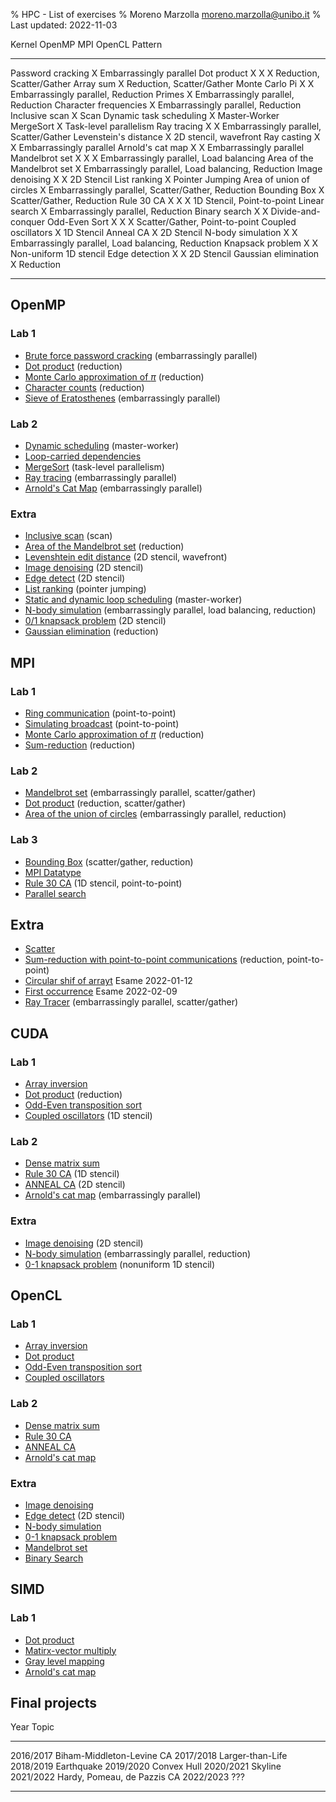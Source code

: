 % HPC - List of exercises
% Moreno Marzolla <moreno.marzolla@unibo.it>
% Last updated: 2022-11-03


Kernel                           OpenMP   MPI   OpenCL  Pattern
------------------------------ --------- ----- -------- --------------------------
Password cracking                X                      Embarrassingly parallel
Dot product                      X         X     X      Reduction, Scatter/Gather
Array sum                                  X            Reduction, Scatter/Gather
Monte Carlo Pi                   X         X            Embarrassingly parallel, Reduction
Primes                           X                      Embarrassingly parallel, Reduction
Character frequencies            X                      Embarrassingly parallel, Reduction
Inclusive scan                   X                      Scan
Dynamic task scheduling          X                      Master-Worker
MergeSort                        X                      Task-level parallelism
Ray tracing                      X         X            Embarrassingly parallel, Scatter/Gather
Levenstein's distance            X                      2D stencil, wavefront
Ray casting                      X               X      Embarrassingly parallel
Arnold's cat map                 X               X      Embarrassingly parallel
Mandelbrot set                   X         X     X      Embarrassingly parallel, Load balancing
Area of the Mandelbrot set       X                      Embarrassingly parallel, Load balancing, Reduction
Image denoising                  X               X      2D Stencil
List ranking                     X                      Pointer Jumping
Area of union of circles                   X            Embarrassingly parallel, Scatter/Gather, Reduction
Bounding Box                               X            Scatter/Gather, Reduction
Rule 30 CA                       X         X     X      1D Stencil, Point-to-point
Linear search                              X            Embarrassingly parallel, Reduction
Binary search                    X               X      Divide-and-conquer
Odd-Even Sort                    X         X     X      Scatter/Gather, Point-to-point
Coupled oscillators                              X      1D Stencil
Anneal CA                                        X      2D Stencil
N-body simulation                X               X      Embarrassingly parallel, Load balancing, Reduction
Knapsack problem                 X               X      Non-uniform 1D stencil
Edge detection                   X               X      2D Stencil
Gaussian elimination             X                      Reduction
------------------------------ --------- ----- -------- --------------------------

## OpenMP

### Lab 1

- [Brute force password cracking](omp-brute-force.html) (embarrassingly parallel)
- [Dot product](omp-dot.html) (reduction)
- [Monte Carlo approximation of $\pi$](omp-pi.html) (reduction)
- [Character counts](omp-letters.html) (reduction)
- [Sieve of Eratosthenes](omp-sieve.html) (embarrassingly parallel)

### Lab 2

- [Dynamic scheduling](omp-dynamic.html) (master-worker)
- [Loop-carried dependencies](omp-loop.html)
- [MergeSort](omp-mergesort.html) (task-level parallelism)
- [Ray tracing](omp-c-ray.html) (embarrassingly parallel)
- [Arnold's Cat Map](omp-cat-map.html) (embarrassingly parallel)

### Extra

- [Inclusive scan](omp-inclusive-scan.html) (scan)
- [Area of the Mandelbrot set](omp-mandelbrot-area.html) (reduction)
- [Levenshtein edit distance](omp-levenshtein.html) (2D stencil, wavefront)
- [Image denoising](omp-denoise.html) (2D stencil)
- [Edge detect](omp-edge-detect.html) (2D stencil)
- [List ranking](omp-list-ranking.html) (pointer jumping)
- [Static and dynamic loop scheduling](omp-schedule.html) (master-worker)
- [N-body simulation](omp-nbody.html) (embarrassingly parallel, load balancing, reduction)
- [0/1 knapsack problem](omp-knapsack.html) (2D stencil)
- [Gaussian elimination](omp-gaussian-elimination.html) (reduction)

## MPI

### Lab 1

- [Ring communication](mpi-ring.html) (point-to-point)
- [Simulating broadcast](mpi-my-bcast.html) (point-to-point)
- [Monte Carlo approximation of $\pi$](mpi-pi.html) (reduction)
- [Sum-reduction](mpi-sum.html) (reduction)

### Lab 2

- [Mandelbrot set](mpi-mandelbrot.html) (embarrassingly parallel, scatter/gather)
- [Dot product](mpi-dot.html) (reduction, scatter/gather)
- [Area of the union of circles](mpi-circles.html) (embarrassingly parallel, reduction)

### Lab 3

- [Bounding Box](mpi-bbox.html) (scatter/gather, reduction)
- [MPI Datatype](mpi-send-col.html)
- [Rule 30 CA](mpi-rule30.html) (1D stencil, point-to-point)
- [Parallel search](mpi-lookup.html)

## Extra

- [Scatter](mpi-my-scatter.html)
- [Sum-reduction with point-to-point communications](mpi-sum.html) (reduction, point-to-point)
- [Circular shif of arrayt](mpi-rotate-right.html) Esame 2022-01-12
- [First occurrence](mpi-first-pos.html) Esame 2022-02-09
- [Ray Tracer](mpi-c-ray.html) (embarrassingly parallel, scatter/gather)

## CUDA

### Lab 1

- [Array inversion](cuda-reverse.html)
- [Dot product](cuda-dot.html) (reduction)
- [Odd-Even transposition sort](cuda-odd-even.html)
- [Coupled oscillators](cuda-coupled-oscillators.html) (1D stencil)

### Lab 2

- [Dense matrix sum](cuda-matsum.html)
- [Rule 30 CA](cuda-rule30.html) (1D stencil)
- [ANNEAL CA](cuda-anneal.html) (2D stencil)
- [Arnold's cat map](cuda-cat-map.html) (embarrassingly parallel)

### Extra

- [Image denoising](cuda-denoise.html) (2D stencil)
- [N-body simulation](cuda-nbody.html) (embarrassingly parallel, reduction)
- [0-1 knapsack problem](cuda-knapsack.html) (nonuniform 1D stencil)

## OpenCL

### Lab 1

- [Array inversion](opencl-reverse.html)
- [Dot product](opencl-dot.html)
- [Odd-Even transposition sort](opencl-odd-even.html)
- [Coupled oscillators](opencl-coupled-oscillators.html)

### Lab 2

- [Dense matrix sum](opencl-matsum.html)
- [Rule 30 CA](opencl-rule30.html)
- [ANNEAL CA](opencl-anneal.html)
- [Arnold's cat map](opencl-cat-map.html)

### Extra

- [Image denoising](opencl-denoise.html)
- [Edge detect](opencl-edge-detect.html) (2D stencil)
- [N-body simulation](opencl-nbody.html)
- [0-1 knapsack problem](opencl-knapsack.html)
- [Mandelbrot set](opencl-mandelbrot.html)
- [Binary Search](opencl-bsearch.html)

## SIMD

### Lab 1

- [Dot product](simd-dot.html)
- [Matirx-vector multiply](simd-matmul.html)
- [Gray level mapping](simd-map-levels.html)
- [Arnold's cat map](simd-cat-map.html)

## Final projects

Year               Topic
-----------------  ---------------------------
2016/2017          Biham-Middleton-Levine CA
2017/2018          Larger-than-Life
2018/2019          Earthquake
2019/2020          Convex Hull
2020/2021          Skyline
2021/2022          Hardy, Pomeau, de Pazzis CA
2022/2023          ???
-----------------  ---------------------------

